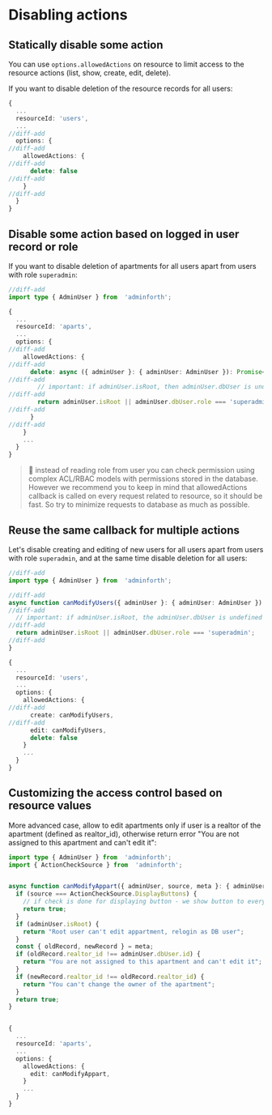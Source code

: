
# Disabling actions


## Statically disable some action

You can use `options.allowedActions` on resource to limit access to the resource actions (list, show, create, edit, delete).

If you want to disable deletion of the resource records for all users:

```ts title="./index.ts"
{
  ...
  resourceId: 'users',
  ...
//diff-add
  options: {
//diff-add
    allowedActions: {
//diff-add
      delete: false
//diff-add
    }
//diff-add
  }
}
```

## Disable some action based on logged in user record or role

If you want to disable deletion of apartments for all users apart from users with role `superadmin`:

```ts
//diff-add
import type { AdminUser } from  'adminforth';

{
  ...
  resourceId: 'aparts',
  ...
  options: {
//diff-add
    allowedActions: {
//diff-add
      delete: async ({ adminUser }: { adminUser: AdminUser }): Promise<boolean> => {
//diff-add
        // important: if adminUser.isRoot, then adminUser.dbUser is undefined
//diff-add
        return adminUser.isRoot || adminUser.dbUser.role === 'superadmin';
//diff-add
      }
//diff-add
    }
    ...
  }
}
```

> 🫨 instead of reading role from user you can check permission using complex ACL/RBAC models with permissions stored in the database.
> However we recommend you to keep in mind that allowedActions callback is called on every request related to resource, so it should be fast.
> So try to minimize requests to database as much as possible.

## Reuse the same callback for multiple actions

Let's disable creating and editing of new users for all users apart from users with role `superadmin`, and at the same time disable deletion for all users:

```ts title="./index.ts"
//diff-add
import type { AdminUser } from  'adminforth';

//diff-add
async function canModifyUsers({ adminUser }: { adminUser: AdminUser }): Promise<boolean> {
//diff-add
  // important: if adminUser.isRoot, the adminUser.dbUser is undefined
//diff-add
  return adminUser.isRoot || adminUser.dbUser.role === 'superadmin';
//diff-add
}

{
  ...
  resourceId: 'users',
  ...
  options: {
    allowedActions: {
//diff-add
      create: canModifyUsers,
//diff-add
      edit: canModifyUsers,
      delete: false
    }
    ...
  }
}
```

## Customizing the access control based on resource values

More advanced case, allow to edit apartments only if user is a realtor of the apartment (defined as realtor_id), otherwise return error
"You are not assigned to this apartment and can't edit it":

```ts title="./index.ts"
import type { AdminUser } from  'adminforth';
import { ActionCheckSource } from  'adminforth';


async function canModifyAppart({ adminUser, source, meta }: { adminUser: AdminUser, meta: any, source: ActionCheckSource }): Promise<boolean | string> {
  if (source === ActionCheckSource.DisplayButtons) {
    // if check is done for displaying button - we show button to everyone
    return true; 
  }
  if (adminUser.isRoot) {
    return "Root user can't edit appartment, relogin as DB user"; 
  }
  const { oldRecord, newRecord } = meta;
  if (oldRecord.realtor_id !== adminUser.dbUser.id) {
    return "You are not assigned to this apartment and can't edit it";
  }
  if (newRecord.realtor_id !== oldRecord.realtor_id) {
    return "You can't change the owner of the apartment";
  }
  return true;
}


{
  ...
  resourceId: 'aparts',
  ...
  options: {
    allowedActions: {
      edit: canModifyAppart,
    }
    ...
  }
}
```
